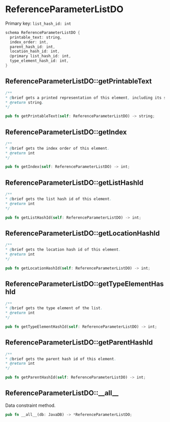 # ReferenceParameterListDO

Primary key: `list_hash_id: int`

```rust
schema ReferenceParameterListDO {
  printable_text: string,
  index_order: int,
  parent_hash_id: int,
  location_hash_id: int,
  @primary list_hash_id: int,
  type_element_hash_id: int,
}
```
## ReferenceParameterListDO::getPrintableText

```java
/**
* @brief gets a printed representation of this element, including its structure where applicable.
* @return string.
*/
```
```rust
pub fn getPrintableText(self: ReferenceParameterListDO) -> string;
```
## ReferenceParameterListDO::getIndex

```java
/**
* @brief gets the index order of this element.
* @return int
*/
```
```rust
pub fn getIndex(self: ReferenceParameterListDO) -> int;
```
## ReferenceParameterListDO::getListHashId

```java
/**
* @brief gets the list hash id of this element.
* @return int
*/
```
```rust
pub fn getListHashId(self: ReferenceParameterListDO) -> int;
```
## ReferenceParameterListDO::getLocationHashId

```java
/**
* @brief gets the location hash id of this element.
* @return int
*/
```
```rust
pub fn getLocationHashId(self: ReferenceParameterListDO) -> int;
```
## ReferenceParameterListDO::getTypeElementHashId

```java
/**
* @brief gets the type element of the list.
* @return int 
*/
```
```rust
pub fn getTypeElementHashId(self: ReferenceParameterListDO) -> int;
```
## ReferenceParameterListDO::getParentHashId

```java
/**
* @brief gets the parent hash id of this element.
* @return int
*/
```
```rust
pub fn getParentHashId(self: ReferenceParameterListDO) -> int;
```
## ReferenceParameterListDO::\_\_all\_\_

Data constraint method.

```rust
pub fn __all__(db: JavaDB) -> *ReferenceParameterListDO;
```
